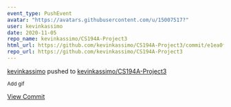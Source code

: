 ```yaml
---
event_type: PushEvent
avatar: "https://avatars.githubusercontent.com/u/15007517?"
user: kevinkassimo
date: 2020-11-05
repo_name: kevinkassimo/CS194A-Project3
html_url: https://github.com/kevinkassimo/CS194A-Project3/commit/e1ea0f76e20a1b33b6ad23f82b17fa534e89453e
repo_url: https://github.com/kevinkassimo/CS194A-Project3
---
```


<a href='https://github.com/kevinkassimo' target='_blank'>kevinkassimo</a> pushed to <a href='https://github.com/kevinkassimo/CS194A-Project3' target='_blank'>kevinkassimo/CS194A-Project3</a>

<small>Add gif</small>

<a href='https://github.com/kevinkassimo/CS194A-Project3/commit/e1ea0f76e20a1b33b6ad23f82b17fa534e89453e' target='_blank'>View Commit</a>